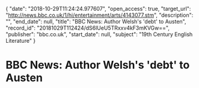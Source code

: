 {
  "date": "2018-10-29T11:24:24.977607", 
  "open_access": true, 
  "target_url": "http://news.bbc.co.uk/1/hi/entertainment/arts/4143077.stm", 
  "description": "", 
  "end_date": null, 
  "title": "BBC News: Author Welsh's 'debt' to Austen", 
  "record_id": "20181029T112424/dS6lUeU5TRxxv4kF3mKVGw==", 
  "publisher": "bbc.co.uk", 
  "start_date": null, 
  "subject": "19th Century English Literature"
}

# BBC News: Author Welsh's 'debt' to Austen

